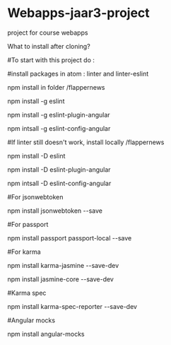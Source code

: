 # Webapps-jaar3-project
project for course webapps


What to install after cloning?

#To start with this project do :

#install packages in atom : linter and linter-eslint

npm install in folder /flappernews

npm install -g eslint

npm install -g eslint-plugin-angular

npm intsall -g eslint-config-angular

#If linter still doesn't work, install locally /flappernews

npm install -D eslint

npm install -D eslint-plugin-angular

npm intsall -D eslint-config-angular

#For jsonwebtoken

npm install jsonwebtoken --save

#For passport

npm install passport passport-local --save

#For karma

npm install karma-jasmine --save-dev

npm install jasmine-core --save-dev

#Karma spec

npm install karma-spec-reporter --save-dev

#Angular mocks

npm install angular-mocks



